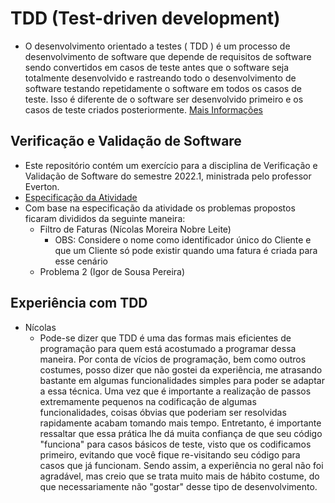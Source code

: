 # TDD (Test-driven development)
- O desenvolvimento orientado a testes ( TDD ) é um processo de desenvolvimento de software que depende de requisitos de software sendo convertidos em casos de teste antes que o software seja totalmente desenvolvido e rastreando todo o desenvolvimento de software testando repetidamente o software em todos os casos de teste. Isso é diferente de o software ser desenvolvido primeiro e os casos de teste criados posteriormente. [Mais Informações](https://en.wikipedia.org/wiki/Test-driven_development)

## Verificação e Validação de Software

- Este repositório contém um exercício para a disciplina de Verificação e Validação de Software do semestre 2022.1, ministrada pelo professor Everton.
- [Especificação da Atividade](https://docs.google.com/document/d/1Xc04sNt2q1HWb9h4LCdvHe8JkUy6PtGsOmNMoR3UoMk/edit#)
- Com base na especificação da atividade os problemas propostos ficaram divididos da seguinte maneira:
    - Filtro de Faturas (Nícolas Moreira Nobre Leite)
        - OBS: Considere o nome como identificador único do Cliente e que um Cliente só pode existir quando uma fatura é criada para esse cenário
    - Problema 2 (Igor de Sousa Pereira)

## Experiência com TDD
- Nícolas
    - Pode-se dizer que TDD é uma das formas mais eficientes de programação para quem está acostumado a programar dessa maneira. Por conta de vícios de programação, bem como outros costumes, posso dizer que não gostei da experiência, me atrasando bastante em algumas funcionalidades simples para poder se adaptar a essa técnica. Uma vez que é importante a realização de passos extremamente pequenos na codificação de algumas funcionalidades, coisas óbvias que poderiam ser resolvidas rapidamente acabam tomando mais tempo. Entretanto, é importante ressaltar que essa prática lhe dá muita confiança de que seu código "funciona" para casos básicos de teste, visto que os codificamos primeiro, evitando que você fique re-visitando seu código para casos que já funcionam. Sendo assim, a experiência no geral não foi agradável, mas creio que se trata muito mais de hábito costume, do que necessariamente não "gostar" desse tipo de desenvolvimento.

